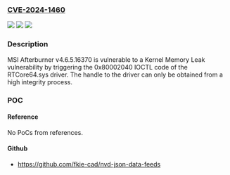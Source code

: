 ### [CVE-2024-1460](https://cve.mitre.org/cgi-bin/cvename.cgi?name=CVE-2024-1460)
![](https://img.shields.io/static/v1?label=Product&message=MSI%20Afterburner&color=blue)
![](https://img.shields.io/static/v1?label=Version&message=%3D%204.6.5.16370%20&color=brighgreen)
![](https://img.shields.io/static/v1?label=Vulnerability&message=CWE-200%20Exposure%20of%20Sensitive%20Information%20to%20an%20Unauthorized%20Actor&color=brighgreen)

### Description

MSI Afterburner v4.6.5.16370 is vulnerable to a Kernel Memory Leak vulnerability by triggering the 0x80002040 IOCTL code of the RTCore64.sys driver. The handle to the driver can only be obtained from a high integrity process.

### POC

#### Reference
No PoCs from references.

#### Github
- https://github.com/fkie-cad/nvd-json-data-feeds

